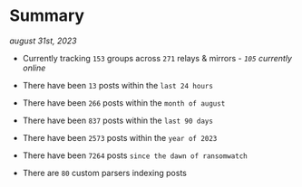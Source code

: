 
# Summary
_august 31st, 2023_

- Currently tracking `153` groups across `271` relays & mirrors - _`105` currently online_

- There have been `13` posts within the `last 24 hours`

- There have been `266` posts within the `month of august`

- There have been `837` posts within the `last 90 days`

- There have been `2573` posts within the `year of 2023`

- There have been `7264` posts `since the dawn of ransomwatch`

- There are `80` custom parsers indexing posts
